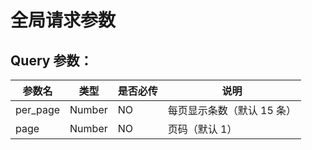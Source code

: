 # 全局请求参数

## Query 参数：

| 参数名 | 类型 | 是否必传 | 说明 |
| --- | --- | --- | --- |
| per_page | Number | NO | 每页显示条数（默认 15 条） |
| page | Number | NO | 页码（默认 1） |
